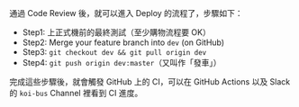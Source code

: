 通過 Code Review 後，就可以進入 Deploy 的流程了，步驟如下：

- Step1: 上正式機前的最終測試（至少購物流程要 OK）
- Step2: Merge your feature branch into `dev` (on GitHub)
- Step3: `git checkout dev && git pull origin dev`
- Step4: `git push origin dev:master`（又叫作「發車」）

完成這些步驟後，就會觸發 GitHub 上的 CI，可以在 GitHub Actions 以及 Slack 的 `koi-bus` Channel 裡看到 CI 進度。